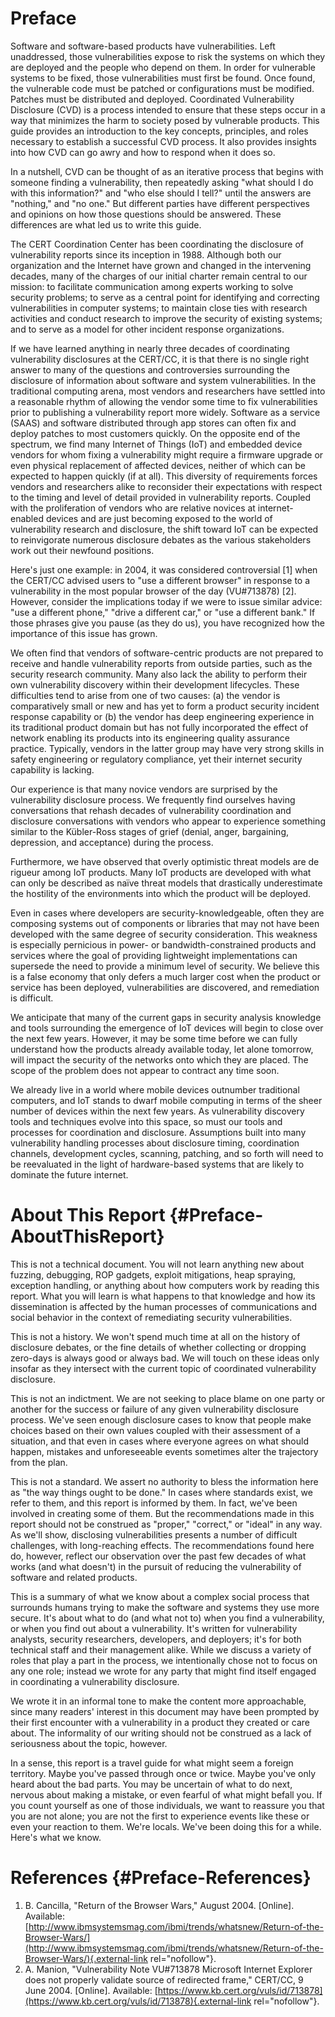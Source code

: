 # Preface 

Software and software-based products have vulnerabilities. Left
unaddressed, those vulnerabilities expose to risk the systems on which
they are deployed and the people who depend on them. In order for
vulnerable systems to be fixed, those vulnerabilities must first be
found. Once found, the vulnerable code must be patched or configurations
must be modified. Patches must be distributed and deployed. Coordinated
Vulnerability Disclosure (CVD) is a process intended to ensure that
these steps occur in a way that minimizes the harm to society posed by
vulnerable products. This guide provides an introduction to the key
concepts, principles, and roles necessary to establish a successful CVD
process. It also provides insights into how CVD can go awry and how to
respond when it does so.

In a nutshell, CVD can be thought of as an iterative process that begins
with someone finding a vulnerability, then repeatedly asking "what
should I do with this information?" and "who else should I tell?" until
the answers are "nothing," and "no one." But different parties have
different perspectives and opinions on how those questions should be
answered. These differences are what led us to write this guide.

The CERT Coordination Center has been coordinating the disclosure of
vulnerability reports since its inception in 1988. Although both our
organization and the Internet have grown and changed in the intervening
decades, many of the charges of our initial charter remain central to
our mission: to facilitate communication among experts working to solve
security problems; to serve as a central point for identifying and
correcting vulnerabilities in computer systems; to maintain close ties
with research activities and conduct research to improve the security of
existing systems; and to serve as a model for other incident response
organizations.

If we have learned anything in nearly three decades of coordinating
vulnerability disclosures at the CERT/CC, it is that there is no single
right answer to many of the questions and controversies surrounding the
disclosure of information about software and system vulnerabilities. In
the traditional computing arena, most vendors and researchers have
settled into a reasonable rhythm of allowing the vendor some time to fix
vulnerabilities prior to publishing a vulnerability report more widely.
Software as a service (SAAS) and software distributed through app stores
can often fix and deploy patches to most customers quickly. On the
opposite end of the spectrum, we find many Internet of Things (IoT) and
embedded device vendors for whom fixing a vulnerability might require a
firmware upgrade or even physical replacement of affected devices,
neither of which can be expected to happen quickly (if at all). This
diversity of requirements forces vendors and researchers alike to
reconsider their expectations with respect to the timing and level of
detail provided in vulnerability reports. Coupled with the proliferation
of vendors who are relative novices at internet-enabled devices and are
just becoming exposed to the world of vulnerability research and
disclosure, the shift toward IoT can be expected to reinvigorate
numerous disclosure debates as the various stakeholders work out their
newfound positions.

Here's just one example: in 2004, it was considered controversial
\[1\] when the CERT/CC advised users to "use a different browser" in
response to a vulnerability in the most popular browser of the day
(VU#713878) \[2\]. However, consider the implications today if we were
to issue similar advice: "use a different phone," "drive a different
car," or "use a different bank." If those phrases give you pause (as
they do us), you have recognized how the importance of this issue has
grown.

We often find that vendors of software-centric products are not prepared
to receive and handle vulnerability reports from outside parties, such
as the security research community. Many also lack the ability to
perform their own vulnerability discovery within their development
lifecycles. These difficulties tend to arise from one of two causes: (a)
the vendor is comparatively small or new and has yet to form a product
security incident response capability or (b) the vendor has deep
engineering experience in its traditional product domain but has not
fully incorporated the effect of network enabling its products into its
engineering quality assurance practice. Typically, vendors in the latter
group may have very strong skills in safety engineering or regulatory
compliance, yet their internet security capability is lacking.

Our experience is that many novice vendors are surprised by the
vulnerability disclosure process. We frequently find ourselves having
conversations that rehash decades of vulnerability coordination and
disclosure conversations with vendors who appear to experience something
similar to the Kübler-Ross stages of grief (denial, anger, bargaining,
depression, and acceptance) during the process.

Furthermore, we have observed that overly optimistic threat models are
de rigueur among IoT products. Many IoT products are developed with what
can only be described as naïve threat models that drastically
underestimate the hostility of the environments into which the product
will be deployed.

Even in cases where developers are security-knowledgeable, often they
are composing systems out of components or libraries that may not have
been developed with the same degree of security consideration. This
weakness is especially pernicious in power- or bandwidth-constrained
products and services where the goal of providing lightweight
implementations can supersede the need to provide a minimum level of
security. We believe this is a false economy that only defers a much
larger cost when the product or service has been deployed,
vulnerabilities are discovered, and remediation is difficult.

We anticipate that many of the current gaps in security analysis
knowledge and tools surrounding the emergence of IoT devices will begin
to close over the next few years. However, it may be some time before we
can fully understand how the products already available today, let alone
tomorrow, will impact the security of the networks onto which they are
placed. The scope of the problem does not appear to contract any time
soon.

We already live in a world where mobile devices outnumber traditional
computers, and IoT stands to dwarf mobile computing in terms of the
sheer number of devices within the next few years. As vulnerability
discovery tools and techniques evolve into this space, so must our tools
and processes for coordination and disclosure. Assumptions built into
many vulnerability handling processes about disclosure timing,
coordination channels, development cycles, scanning, patching, and so
forth will need to be reevaluated in the light of hardware-based systems
that are likely to dominate the future internet.

# About This Report {#Preface-AboutThisReport}

This is not a technical document. You will not learn anything new about
fuzzing, debugging, ROP gadgets, exploit mitigations, heap spraying,
exception handling, or anything about how computers work by reading this
report. What you will learn is what happens to that knowledge and how
its dissemination is affected by the human processes of communications
and social behavior in the context of remediating security
vulnerabilities.

This is not a history. We won't spend much time at all on the history of
disclosure debates, or the fine details of whether collecting or
dropping zero-days is always good or always bad. We will touch on these
ideas only insofar as they intersect with the current topic of
coordinated vulnerability disclosure.

This is not an indictment. We are not seeking to place blame on one
party or another for the success or failure of any given vulnerability
disclosure process. We've seen enough disclosure cases to know that
people make choices based on their own values coupled with their
assessment of a situation, and that even in cases where everyone agrees
on what should happen, mistakes and unforeseeable events sometimes alter
the trajectory from the plan.

This is not a standard. We assert no authority to bless the information
here as "the way things ought to be done." In cases where standards
exist, we refer to them, and this report is informed by them. In fact,
we've been involved in creating some of them. But the recommendations
made in this report should not be construed as "proper," "correct," or
"ideal" in any way. As we'll show, disclosing vulnerabilities presents a
number of difficult challenges, with long-reaching effects. The
recommendations found here do, however, reflect our observation over the
past few decades of what works (and what doesn't) in the pursuit of
reducing the vulnerability of software and related products.

This is a summary of what we know about a complex social process that
surrounds humans trying to make the software and systems they use more
secure. It's about what to do (and what not to) when you find a
vulnerability, or when you find out about a vulnerability. It's written
for vulnerability analysts, security researchers, developers, and
deployers; it's for both technical staff and their management alike.
While we discuss a variety of roles that play a part in the process, we
intentionally chose not to focus on any one role; instead we wrote for
any party that might find itself engaged in coordinating a vulnerability
disclosure.

We wrote it in an informal tone to make the content more approachable,
since many readers' interest in this document may have been prompted by
their first encounter with a vulnerability in a product they created or
care about. The informality of our writing should not be construed as a
lack of seriousness about the topic, however.

In a sense, this report is a travel guide for what might seem a foreign
territory. Maybe you've passed through once or twice. Maybe you've only
heard about the bad parts. You may be uncertain of what to do next,
nervous about making a mistake, or even fearful of what might befall
you. If you count yourself as one of those individuals, we want to
reassure you that you are not alone; you are not the first to experience
events like these or even your reaction to them. We're locals. We've
been doing this for a while. Here's what we know.

# References {#Preface-References}

1.  B. Cancilla, "Return of the Browser Wars," August 2004.
    \[Online\]. Available:
    [http://www.ibmsystemsmag.com/ibmi/trends/whatsnew/Return-of-the-Browser-Wars/](http://www.ibmsystemsmag.com/ibmi/trends/whatsnew/Return-of-the-Browser-Wars/){.external-link
    rel="nofollow"}.
2.  A. Manion, "Vulnerability Note VU#713878 Microsoft Internet
    Explorer does not properly validate source of redirected frame,"
    CERT/CC, 9 June 2004. \[Online\]. Available:
    [https://www.kb.cert.org/vuls/id/713878](https://www.kb.cert.org/vuls/id/713878){.external-link
    rel="nofollow"}. 

